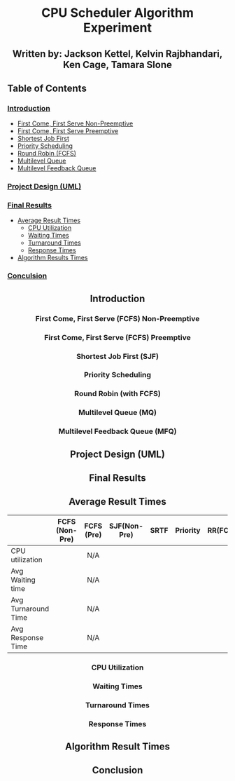 # <div align = "center"> CPU Scheduler Algorithm Experiment </div>
## <div align = "center"> Written by: Jackson Kettel, Kelvin Rajbhandari, Ken Cage, Tamara Slone </div>

## Table of Contents
### [Introduction](https://github.com/TamS129/CPUScheduler_TeamMetallica/blob/main/Report.md#-introduction-)
* [First Come, First Serve Non-Preemptive](https://github.com/TamS129/CPUScheduler_TeamMetallica/blob/main/Report.md#-first-come-first-serve-fcfs-non-preemptive-)
* [First Come, First Serve Preemptive](https://github.com/TamS129/CPUScheduler_TeamMetallica/blob/main/Report.md#-first-come-first-serve-fcfs-preemptive-)
* [Shortest Job First](https://github.com/TamS129/CPUScheduler_TeamMetallica/blob/main/Report.md#-shortest-job-first-sjf-)
* [Priority Scheduling](https://github.com/TamS129/CPUScheduler_TeamMetallica/blob/main/Report.md#-priority-scheduling-)
* [Round Robin (FCFS)](https://github.com/TamS129/CPUScheduler_TeamMetallica/blob/main/Report.md#-round-robin-with-fcfs-)
* [Multilevel Queue](https://github.com/TamS129/CPUScheduler_TeamMetallica/blob/main/Report.md#-multilevel-queue-mq)
* [Multilevel Feedback Queue](https://github.com/TamS129/CPUScheduler_TeamMetallica/blob/main/Report.md#-multilevel-feedback-queue-mfq-)

### [Project Design (UML)](https://github.com/TamS129/CPUScheduler_TeamMetallica/blob/main/Report.md#-project-design-uml-)
### [Final Results](https://github.com/TamS129/CPUScheduler_TeamMetallica/blob/main/Report.md#-final-results-)
* [Average Result Times](https://github.com/TamS129/CPUScheduler_TeamMetallica/blob/main/Report.md#-average-result-times-)
  * [CPU Utilization](https://github.com/TamS129/CPUScheduler_TeamMetallica/blob/main/Report.md#-cpu-utilization-)
  * [Waiting Times](https://github.com/TamS129/CPUScheduler_TeamMetallica/blob/main/Report.md#-waiting-times-)
  * [Turnaround Times](https://github.com/TamS129/CPUScheduler_TeamMetallica/blob/main/Report.md#-turnaround-times-)
  * [Response Times](https://github.com/TamS129/CPUScheduler_TeamMetallica/blob/main/Report.md#-response-times-)
* [Algorithm Results Times](https://github.com/TamS129/CPUScheduler_TeamMetallica/blob/main/Report.md#-algorithm-result-times-)
### [Conculsion](https://github.com/TamS129/CPUScheduler_TeamMetallica/blob/main/Report.md#-conclusion-)


## <div align = "center" > Introduction </div>
<!--- Intro paragraph -->
### <div align = "center" > First Come, First Serve (FCFS) Non-Preemptive </div>
<!--- Paragraph about FCFS Non-preemptive Algorithm --->

### <div align = "center" > First Come, First Serve (FCFS) Preemptive </div>
### <div align = "center"> Shortest Job First (SJF) </div>
<!--- Paragraph about SJF Non-preemptive Algorithm --->

### <div align = "center"> Priority Scheduling </div>
<!--- Paragraph about Priority Scheduling Algorithm --->

### <div align = "center"> Round Robin (with FCFS) </div>

### <div align = "center"> Multilevel Queue (MQ)</div>
<!--- Paragraph about SJF MQ Algorithm --->

### <div align = "center"> Multilevel Feedback Queue (MFQ) </div>
<!--- Paragraph about SJF MFQ Algorithm --->

## <div align = "center"> Project Design (UML) </div>

<!--- Insert Image of UML--->
<!--- Insert Dicussion of UML--->

## <div align = "center"> Final Results </div>
## <div align = "center" > Average Result Times </div>
|                     | FCFS (Non-Pre) | FCFS (Pre) | SJF(Non-Pre)  | SRTF | Priority | RR(FCFS) | MLQ | MLFQ |
|:--------------------|:--------------:|:----------:|:-------------:|:----:|:--------:|:--------:|:---:|:----:|
| CPU utilization     |                |    N/A     |               |      |          |          |     |      |
| Avg Waiting time    |                |    N/A     |               |      |          |          |     |      |
| Avg Turnaround Time |                |    N/A     |               |      |          |          |     |      |
| Avg Response Time   |                |    N/A     |               |      |          |          |     |      |
### <div align = "center"> CPU Utilization </div>
<!--- Insert Chart --->
<!--- Insert Dicussion of CPU Utilization--->

### <div align = "center"> Waiting Times </div>
<!--- Insert Table--->
<!--- Insert Dicussion of WT--->

### <div align = "center"> Turnaround Times </div>
<!--- Insert Chart--->
<!--- Insert Table--->
<!--- Insert Dicussion of TT--->

### <div align = "center"> Response Times </div>
<!--- Insert Chart--->
<!--- Insert Table--->
<!--- Insert Dicussion of RT--->


## <div align = "center" > Algorithm Result Times </div>
<!--- May have to do an image instead for the Subtables--->


## <div align = "center" > Conclusion </div>
